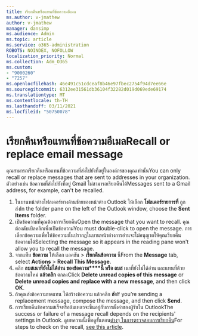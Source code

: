 ```yaml
---
title: เรียกคืนหรือแทนที่ข้อความอีเมล
ms.author: v-jmathew
author: v-jmathew
manager: dansimp
ms.audience: Admin
ms.topic: article
ms.service: o365-administration
ROBOTS: NOINDEX, NOFOLLOW
localization_priority: Normal
ms.collection: Adm_O365
ms.custom:
- "9000260"
- "7257"
ms.openlocfilehash: 46e491c51cdceaf8b46e97fbec2754f94d7ee66e
ms.sourcegitcommit: 6312ee31561db36104f32282d019d069ede69174
ms.translationtype: MT
ms.contentlocale: th-TH
ms.lasthandoff: 03/11/2021
ms.locfileid: "50750078"
---
```

# <a name="recall-or-replace-email-message"></a><span data-ttu-id="1b392-102">เรียกคืนหรือแทนที่ข้อความอีเมล</span><span class="sxs-lookup"><span data-stu-id="1b392-102">Recall or replace email message</span></span>

<span data-ttu-id="1b392-103">คุณสามารถเรียกคืนหรือแทนที่ข้อความที่ส่งไปยังที่อยู่ในองค์กรของคุณเท่านั้น</span><span class="sxs-lookup"><span data-stu-id="1b392-103">You can only recall or replace messages that are sent to addresses in your organization.</span></span> <span data-ttu-id="1b392-104">ตัวอย่างเช่น ข้อความที่ส่งไปยังที่อยู่ Gmail ไม่สามารถเรียกคืนได้</span><span class="sxs-lookup"><span data-stu-id="1b392-104">Messages sent to a Gmail address, for example, can't be recalled.</span></span>

1. <span data-ttu-id="1b392-105">ในบานหน้าต่างโฟลเดอร์ทางด้านซ้ายของหน้าต่าง Outlook ให้เลือก **โฟลเดอร์รายการที่** ถูกส่ง</span><span class="sxs-lookup"><span data-stu-id="1b392-105">In the folder pane on the left of the Outlook window, choose the **Sent Items** folder.</span></span>
2. <span data-ttu-id="1b392-106">เปิดข้อความที่คุณต้องการเรียกคืน</span><span class="sxs-lookup"><span data-stu-id="1b392-106">Open the message that you want to recall.</span></span> <span data-ttu-id="1b392-107">คุณต้องดับเบิลคลิกเพื่อเปิดข้อความ</span><span class="sxs-lookup"><span data-stu-id="1b392-107">You must double-click to open the message.</span></span> <span data-ttu-id="1b392-108">การเลือกข้อความเพื่อให้ข้อความนั้นปรากฏในบานหน้าต่างการอ่านจะไม่อนุญาตให้คุณเรียกคืนข้อความได้</span><span class="sxs-lookup"><span data-stu-id="1b392-108">Selecting the message so it appears in the reading pane won't allow you to recall the message.</span></span>
3. <span data-ttu-id="1b392-109">จากแท็บ **ข้อความ** ให้เลือก แอคชัน  >  **เรียกคืนข้อความ** นี้</span><span class="sxs-lookup"><span data-stu-id="1b392-109">From the **Message** tab, select **Actions** > **Recall This Message**.</span></span>
4. <span data-ttu-id="1b392-110">คลิก **ลบสเนาที่ยังไม่ได้อ่าน ของข้อความ\*\*\*\*นี้ หรือ ลบส** เนาที่ยังไม่ได้อ่าน และแทนที่ด้วยข้อความใหม่ **แล้วคลิก** ตกลง</span><span class="sxs-lookup"><span data-stu-id="1b392-110">Click **Delete unread copies of this message** or **Delete unread copies and replace with a new message**, and then click **OK**.</span></span>
5. <span data-ttu-id="1b392-111">ถ้าคุณส่งข้อความทดแทน ให้สร้างข้อความ แล้วคลิก **ส่ง**</span><span class="sxs-lookup"><span data-stu-id="1b392-111">If you’re sending a replacement message, compose the message, and then click **Send**.</span></span>
6. <span data-ttu-id="1b392-112">การเรียกคืนข้อความสเร็จหรือล้มเหลวจะขึ้นอยู่กับการตั้งค่าของผู้รับใน Outlook</span><span class="sxs-lookup"><span data-stu-id="1b392-112">The success or failure of a message recall depends on the recipients' settings in Outlook.</span></span> <span data-ttu-id="1b392-113">ดูบทความนี้เพื่อดูขั้นตอน[ต่างๆ ในการตรวจสอบการเรียกคืน](https://support.office.com/article/recall-or-replace-an-email-message-that-you-sent-35027f88-d655-4554-b4f8-6c0729a723a0#tocheck)</span><span class="sxs-lookup"><span data-stu-id="1b392-113">For steps to check on the recall, [see this article](https://support.office.com/article/recall-or-replace-an-email-message-that-you-sent-35027f88-d655-4554-b4f8-6c0729a723a0#tocheck).</span></span>
